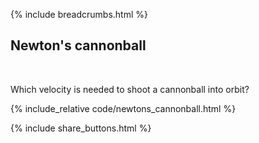 {% include breadcrumbs.html %}

## Newton&apos;s cannonball
<div class="header_line"><br/></div>

Which velocity is needed to shoot a cannonball into orbit?

{% include_relative code/newtons_cannonball.html %}

<p style="clear: both;"></p>

{% include share_buttons.html %}